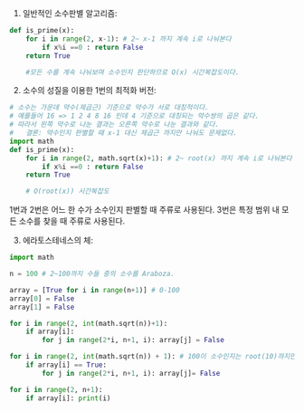 1. 일반적인 소수판별 알고리즘:  

```python
def is_prime(x):
    for i in range(2, x-1): # 2~ x-1 까지 계속 i로 나눠본다
        if x%i ==0 : return False
    return True

    #모든 수를 계속 나눠보며 소수인지 판단하므로 O(x) 시간복잡도이다.  
```  
2. 소수의 성질을 이용한 1번의 최적화 버전:  

```python
# 소수는 가운데 약수(제곱근) 기준으로 약수가 서로 대칭적이다.  
# 예를들어 16 => 1 2 4 8 16 인데 4 기준으로 대칭되는 약수쌍의 곱은 같다.  
# 따라서 왼쪽 약수로 나눈 결과는 오른쪽 약수로 나눈 결과와 같다.  
#   결론: 약수인지 판별할 때 x-1 대신 제곱근 까지만 나눠도 문제없다.  
import math
def is_prime(x):
    for i in range(2, math.sqrt(x)+1): # 2~ root(x) 까지 계속 i로 나눠본다
        if x%i ==0 : return False
    return True

    # O(root(x)) 시간복잡도
```  

1번과 2번은 어느 한 수가 소수인지 판별할 때 주류로 사용된다.
3번은 특정 범위 내 모든 소수를 찾을 때 주류로 사용된다.

3. 에라토스테네스의 체:  

```python
import math

n = 100 # 2~100까지 수들 중의 소수를 Araboza.  

array = [True for i in range(n+1)] # 0-100
array[0] = False
array[1] = False

for i in range(2, int(math.sqrt(n))+1):
    if array[i]:
        for j in range(2*i, n+1, i): array[j] = False

for i in range(2, int(math.sqrt(n)) + 1): # 100이 소수인지는 root(10)까지만 나눠봐도 충분하니
    if array[i] == True:
        for j in range(2*i, n+1, i): array[j]= False

for i in range(2, n+1):
    if array[i]: print(i)
```  
